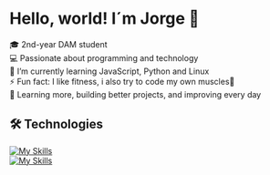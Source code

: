 # Hello, world! I´m Jorge 👋

🎓 2nd-year DAM student <br>
💻 Passionate about programming and technology <br>
🌱 I’m currently learning JavaScript, Python and Linux <br>
⚡ Fun fact: I like fitness, i also try to code my own muscles💪 <br>
🚀 Learning more, building better projects, and improving every day <br>

## 🛠️ Technologies <br>

[![My Skills](https://skillicons.dev/icons?i=java,html,css,php,wordpress)](https://skillicons.dev) <br>
[![My Skills](https://skillicons.dev/icons?i=mysql,git,kotlin,visualstudio,androidstudio)](https://skillicons.dev) <br>
